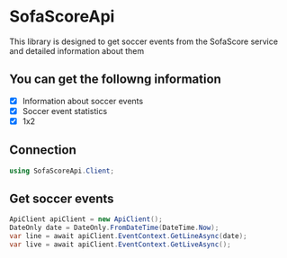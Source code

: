 # SofaScoreApi
This library is designed to get soccer events from the SofaScore service and detailed information about them

## You can get the followng information
- [x] Information about soccer events
- [x] Soccer event statistics
- [x] 1x2

## Connection
```c#
using SofaScoreApi.Client;
```
## Get soccer events
```c#
ApiClient apiClient = new ApiClient();
DateOnly date = DateOnly.FromDateTime(DateTime.Now);
var line = await apiClient.EventContext.GetLineAsync(date);
var live = await apiClient.EventContext.GetLiveAsync();
```

